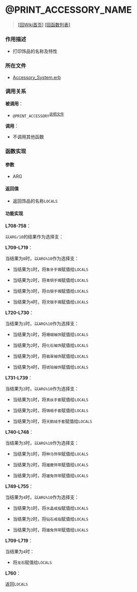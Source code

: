 ﻿# @PRINT_ACCESSORY_NAME

> [\[回Wiki首页\]](/Wiki) [\[回函数列表\]](/Wiki/erasqn_wiki/function/README.md)

### 作用描述

+ 打印饰品的名称及特性

### 所在文件

+ [Accessory_System.erb](/ERB/SHOP/Accessory_System.erb#L706-L760)

### 调用关系

**被调用**：

+ `@PRINT_ACCESSORY`<sup>[说明文件](/Wiki/erasqn_wiki/function/a/accessory_shop_buy.md)</sup>

**调用**：

+ 不调用其他函数

### 函数实现

#### 参数

+ ARG

#### 返回值

+ 返回饰品的名称`LOCALS`

#### 功能实现

**L708-758**：

以`ARG/10`的结果作为选择支：

**L709-L719**：

当结果为`0`时，以`ARG%10`作为选择支：

  + 当结果为`1`时，将`象牙手镯`赋值给`LOCALS`

  + 当结果为`2`时，将`青铜手镯`赋值给`LOCALS`

  + 当结果为`3`时，将`白银手镯`赋值给`LOCALS`

  + 当结果为`4`时，将`灵银手镯`赋值给`LOCALS`

**L720-L730**：

当结果为`1`时，以`ARG%10`作为选择支：

  + 当结果为`1`时，将`珊瑚袖饰`赋值给`LOCALS`

  + 当结果为`2`时，将`化石袖饰`赋值给`LOCALS`

  + 当结果为`3`时，将`翡翠袖饰`赋值给`LOCALS`

  + 当结果为`4`时，将`琥珀袖饰`赋值给`LOCALS`

**L731-L739**：

当结果为`2`时，以`ARG%10`作为选择支：

  + 当结果为`1`时，将`真丝手套`赋值给`LOCALS`

  + 当结果为`2`时，将`锦缎手套`赋值给`LOCALS`

  + 当结果为`3`时，将`天鹅绒手套`赋值给`LOCALS`

**L740-L748**：

当结果为`3`时，以`ARG%10`作为选择支：

  + 当结果为`1`时，将`种马饰带`赋值给`LOCALS`

  + 当结果为`2`时，将`雄鹿饰带`赋值给`LOCALS`

  + 当结果为`3`时，将`雄兔饰带`赋值给`LOCALS`

**L749-L755**：

当结果为`4`时，以`ARG%10`作为选择支：

  + 当结果为`1`时，将`水晶戒指`赋值给`LOCALS`

  + 当结果为`2`时，将`钻石戒指`赋值给`LOCALS`

  + 当结果为`3`时，将`雄兔饰带`赋值给`LOCALS`

**L709-L719**：

当结果为`4`时：

  + 将`龙石`赋值给`LOCALS`

**L760**：

返回`LOCALS`
